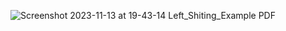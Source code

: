 ![Screenshot 2023-11-13 at 19-43-14 Left_Shiting_Example PDF](https://github.com/EEPUXProjects/PICBytes/assets/50055478/6546fc0a-a105-4498-8196-d3f67f0f42f8)
